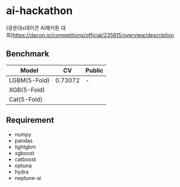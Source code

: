 # ai-hackathon
(광운대x데이콘 AI해커톤 대회)https://dacon.io/competitions/official/235815/overview/description

## Benchmark
|Model|CV|Public|
|-----|--|------|
|LGBM(5-Fold)|0.73072|-|
|XGB(5-Fold)|||
|Cat(5-Fold)|||

## Requirement
+ numpy
+ pandas
+ lightgbm
+ xgboost
+ catboost
+ optuna
+ hydra
+ neptune-ai
